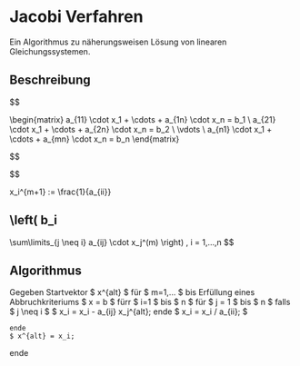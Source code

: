 # Jacobi Verfahren

Ein Algorithmus zu näherungsweisen Lösung von linearen Gleichungssystemen.

## Beschreibung

$$

\begin{matrix}
a_{11} \cdot x_1 + \cdots + a_{1n} \cdot x_n = b_1 \\
a_{21} \cdot x_1 + \cdots + a_{2n} \cdot x_n = b_2 \\
							\vdots \\
a_{n1} \cdot x_1 + \cdots + a_{mn} \cdot x_n = b_n
\end{matrix}

$$


$$

x_i^{m+1}
:=
\frac{1}{a_{ii}}

\left(
b_i
-
\sum\limits_{j \neq i}
a_{ij}
\cdot x_j^(m)
\right)
,
i = 1,...,n
$$

## Algorithmus

Gegeben Startvektor $ x^{alt} $
für $ m=1,... $ bis Erfüllung eines Abbruchkriteriums
	$ x = b $
	fürr $ i=1 $ bis $ n $
		für $ j = 1 $ bis $ n $
			falls $ j \neq i $
				$ x_i = x_i - a_{ij} x_j^{alt};
		ende
		$ x_i = x_i / a_{ii}; $
	
	ende
	$ x^{alt} = x_i;
ende